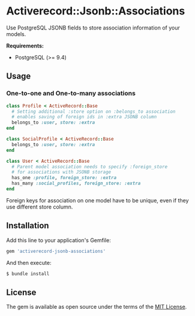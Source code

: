 # Activerecord::Jsonb::Associations

Use PostgreSQL JSONB fields to store association information of your models.

**Requirements:**

- PostgreSQL (>= 9.4)

## Usage

### One-to-one and One-to-many associations

```ruby
class Profile < ActiveRecord::Base
  # Setting additional :store option on :belongs_to association
  # enables saving of foreign ids in :extra JSONB column 
  belongs_to :user, store: :extra
end

class SocialProfile < ActiveRecord::Base
  belongs_to :user, store: :extra
end

class User < ActiveRecord::Base
  # Parent model association needs to specify :foreign_store
  # for associations with JSONB storage
  has_one :profile, foreign_store: :extra
  has_many :social_profiles, foreign_store: :extra
end
```

Foreign keys for association on one model have to be unique, even if they use different store column.

## Installation

Add this line to your application's Gemfile:

```ruby
gem 'activerecord-jsonb-associations'
```

And then execute:

```bash
$ bundle install
```

## License
The gem is available as open source under the terms of the [MIT License](http://opensource.org/licenses/MIT).
